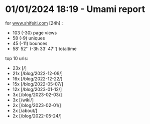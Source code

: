 # 01/01/2024 18:19 - Umami report
for www.shifeiti.com [24h] :

 - 103 (-30) page views
 - 58 (-9) uniques
 - 45 (-11) bounces
 - 58' 52'' (-3h 33' 47'') totaltime


top 10 urls:
 - 23x [/]
 - 21x [/blog/2022-12-09/]
 - 16x [/blog/2022-12-22/]
 - 15x [/blog/2022-05-07/]
 - 12x [/blog/2023-01-12/]
 - 3x [/blog/2023-02-03/]
 - 3x [/wiki/]
 - 2x [/blog/2023-02-01/]
 - 2x [/about/]
 - 2x [/blog/2022-05-24/]


